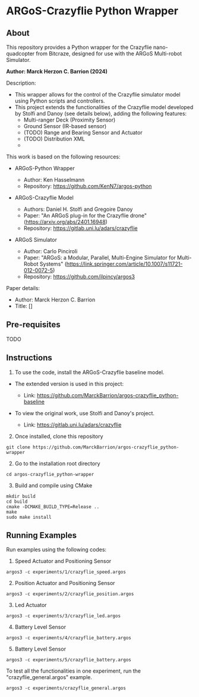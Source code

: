 # ARGoS-Crazyflie Python Wrapper

## About

This repository provides a Python wrapper for the Crazyflie nano-quadcopter from Bitcraze, designed for use with the ARGoS Multi-robot Simulator.

**Author: Marck Herzon C. Barrion (2024)**

Description:
* This wrapper allows for the control of the Crazyflie simulator model using Python scripts and controllers.
* This project extends the functionalities of the Crazyflie model developed by Stolfi and Danoy (see details below), adding the following features:
    - Multi-ranger Deck (Proximity Sensor)
    - Ground Sensor (IR-based sensor) 
    - (TODO) Range and Bearing Sensor and Actuator
    - (TODO) Distribution XML
    - 

This work is based on the following resources:
* ARGoS-Python Wrapper 
    - Author: Ken Hasselmann
    - Repository: https://github.com/KenN7/argos-python

* ARGoS-Crazyflie Model
    - Authors: Daniel H. Stolfi and Gregoire Danoy
    - Paper: "An ARGoS plug-in for the Crazyflie drone" (https://arxiv.org/abs/2401.16948)
    - Repository: https://gitlab.uni.lu/adars/crazyflie

* ARGoS Simulator
    - Author: Carlo Pinciroli
    - Paper: "ARGoS: a Modular, Parallel, Multi-Engine Simulator for Multi-Robot Systems" (https://link.springer.com/article/10.1007/s11721-012-0072-5)
    - Repository: https://github.com/ilpincy/argos3

Paper details:
* Author: Marck Herzon C. Barrion
* Title: []
  
## Pre-requisites
TODO

## Instructions

1. To use the code, install the ARGoS-Crazyflie baseline model.

* The extended version is used in this project: 
    - Link: https://github.com/MarckBarrion/argos-crazyflie_python-baseline

* To view the original work, use Stolfi and Danoy's project.
    - Link: https://gitlab.uni.lu/adars/crazyflie

2. Once installed, clone this repository
```shell
git clone https://github.com/MarckBarrion/argos-crazyflie_python-wrapper
```

2. Go to the installation root directory

```shell
cd argos-crazyflie_python-wrapper
```

3. Build and compile using CMake

```shell
mkdir build
cd build
cmake -DCMAKE_BUILD_TYPE=Release ..
make
sudo make install
```

## Running Examples

Run examples using the following codes:

1. Speed Actuator and Positioning Sensor
```shell
argos3 -c experiments/1/crazyflie_speed.argos
```

2. Position Actuator and Positioning Sensor
```shell
argos3 -c experiments/2/crazyflie_position.argos
```

3. Led Actuator
```shell
argos3 -c experiments/3/crazyflie_led.argos
```

4. Battery Level Sensor
```shell
argos3 -c experiments/4/crazyflie_battery.argos
```

5. Battery Level Sensor
```shell
argos3 -c experiments/5/crazyflie_battery.argos
```

To test all the functionalities in one experiment, run the "crazyflie_general.argos" example.

```shell
argos3 -c experiments/crazyflie_general.argos
```
